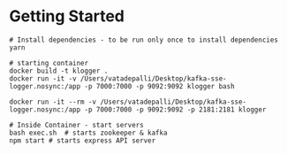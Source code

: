 # Getting Started
    
    # Install dependencies - to be run only once to install dependencies
    yarn
    
    # starting container
    docker build -t klogger .
    docker run -it -v /Users/vatadepalli/Desktop/kafka-sse-logger.nosync:/app -p 7000:7000 -p 9092:9092 klogger bash
    
    docker run -it --rm -v /Users/vatadepalli/Desktop/kafka-sse-logger.nosync:/app -p 7000:7000 -p 9092:9092 -p 2181:2181 klogger

    # Inside Container - start servers
    bash exec.sh  # starts zookeeper & kafka
    npm start # starts express API server
